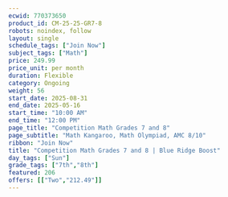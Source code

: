 ```yaml
---
ecwid: 770373650
product_id: CM-25-25-GR7-8
robots: noindex, follow
layout: single
schedule_tags: ["Join Now"]
subject_tags: ["Math"]
price: 249.99
price_unit: per month
duration: Flexible
category: Ongoing
weight: 56
start_date: 2025-08-31
end_date: 2025-05-16
start_time: "10:00 AM"
end_time: "12:00 PM"
page_title: "Competition Math Grades 7 and 8"
page_subtitle: "Math Kangaroo, Math Olympiad, AMC 8/10"
ribbon: "Join Now"
title: "Competition Math Grades 7 and 8 | Blue Ridge Boost"
day_tags: ["Sun"]
grade_tags: ["7th","8th"]
featured: 206
offers: [["Two","212.49"]]
---
```

